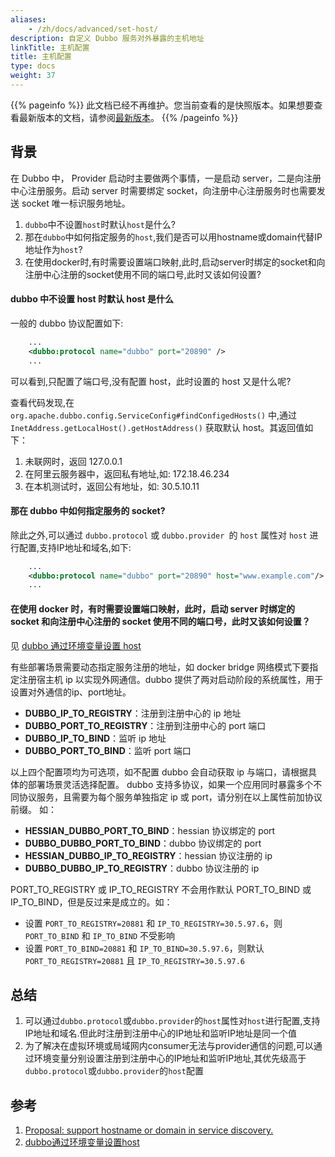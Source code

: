 ```yaml
---
aliases:
    - /zh/docs/advanced/set-host/
description: 自定义 Dubbo 服务对外暴露的主机地址
linkTitle: 主机配置
title: 主机配置
type: docs
weight: 37
---
```



{{% pageinfo %}} 此文档已经不再维护。您当前查看的是快照版本。如果想要查看最新版本的文档，请参阅[最新版本](/zh-cn/docs3-v2/java-sdk/advanced-features-and-usage/others/set-host/)。
{{% /pageinfo %}}

## 背景

在 Dubbo 中， Provider 启动时主要做两个事情，一是启动 server，二是向注册中心注册服务。启动 server 时需要绑定 socket，向注册中心注册服务时也需要发送 socket 唯一标识服务地址。

1. `dubbo`中不设置`host`时默认`host`是什么?
2. 那在`dubbo`中如何指定服务的`host`,我们是否可以用hostname或domain代替IP地址作为`host`?
3. 在使用docker时,有时需要设置端口映射,此时,启动server时绑定的socket和向注册中心注册的socket使用不同的端口号,此时又该如何设置?

#### dubbo 中不设置 host 时默认 host 是什么

一般的 dubbo 协议配置如下:
``` xml
    ...
    <dubbo:protocol name="dubbo" port="20890" />
    ...
```

可以看到,只配置了端口号,没有配置 host，此时设置的 host 又是什么呢?

查看代码发现,在 `org.apache.dubbo.config.ServiceConfig#findConfigedHosts()` 中,通过 `InetAddress.getLocalHost().getHostAddress()` 获取默认 host。其返回值如下：

1. 未联网时，返回 127.0.0.1
2. 在阿里云服务器中，返回私有地址,如: 172.18.46.234
3. 在本机测试时，返回公有地址，如: 30.5.10.11

#### 那在 dubbo 中如何指定服务的 socket?

除此之外,可以通过 `dubbo.protocol` 或 `dubbo.provider `的 `host` 属性对 `host` 进行配置,支持IP地址和域名,如下:

``` xml
    ...
    <dubbo:protocol name="dubbo" port="20890" host="www.example.com"/>
    ...
```

####  在使用 docker 时，有时需要设置端口映射，此时，启动 server 时绑定的 socket 和向注册中心注册的 socket 使用不同的端口号，此时又该如何设置？

见 [dubbo 通过环境变量设置 host](https://github.com/dubbo/dubbo-samples/tree/master/2-advanced/dubbo-samples-docker)

有些部署场景需要动态指定服务注册的地址，如 docker bridge 网络模式下要指定注册宿主机 ip 以实现外网通信。dubbo 提供了两对启动阶段的系统属性，用于设置对外通信的ip、port地址。

* **DUBBO_IP_TO_REGISTRY**：注册到注册中心的 ip 地址
* **DUBBO_PORT_TO_REGISTRY**：注册到注册中心的 port 端口
* **DUBBO_IP_TO_BIND**：监听 ip 地址
* **DUBBO_PORT_TO_BIND**：监听 port 端口

以上四个配置项均为可选项，如不配置 dubbo 会自动获取 ip 与端口，请根据具体的部署场景灵活选择配置。
dubbo 支持多协议，如果一个应用同时暴露多个不同协议服务，且需要为每个服务单独指定 ip 或 port，请分别在以上属性前加协议前缀。 如：

* **HESSIAN_DUBBO_PORT_TO_BIND**：hessian 协议绑定的 port
* **DUBBO_DUBBO_PORT_TO_BIND**：dubbo 协议绑定的 port
* **HESSIAN_DUBBO_IP_TO_REGISTRY**：hessian 协议注册的 ip
* **DUBBO_DUBBO_IP_TO_REGISTRY**：dubbo 协议注册的 ip

PORT_TO_REGISTRY 或 IP_TO_REGISTRY 不会用作默认 PORT_TO_BIND 或 IP_TO_BIND，但是反过来是成立的。如：

* 设置 `PORT_TO_REGISTRY=20881` 和 `IP_TO_REGISTRY=30.5.97.6`，则 `PORT_TO_BIND` 和 `IP_TO_BIND` 不受影响
* 设置 `PORT_TO_BIND=20881` 和 `IP_TO_BIND=30.5.97.6`，则默认 `PORT_TO_REGISTRY=20881`  且 `IP_TO_REGISTRY=30.5.97.6`

## 总结

 1. 可以通过`dubbo.protocol`或`dubbo.provider`的`host`属性对`host`进行配置,支持IP地址和域名.但此时注册到注册中心的IP地址和监听IP地址是同一个值
 2. 为了解决在虚拟环境或局域网内consumer无法与provider通信的问题,可以通过环境变量分别设置注册到注册中心的IP地址和监听IP地址,其优先级高于`dubbo.protocol`或`dubbo.provider`的`host`配置

## 参考

 1. [Proposal: support hostname or domain in service discovery.](https://github.com/apache/dubbo/issues/2043)
 2. [dubbo通过环境变量设置host](https://github.com/dubbo/dubbo-samples/tree/master/2-advanced/dubbo-samples-docker)